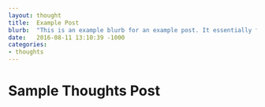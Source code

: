 ```yaml
---
layout: thought
title:  Example Post
blurb:  "This is an example blurb for an example post. It essentially functions as a sort of excerpt/preview of the post itself."
date:   2016-08-11 13:10:39 -1000
categories:
- thoughts
---
```


# Sample Thoughts Post
